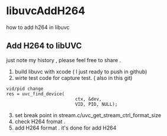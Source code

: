 # libuvcAddH264
how to add h264 in libuvc 

## Add H264 to libUVC
just note my history , please feel free to share .

1. build libuvc with xcode ( I just ready to push in github)
2. wirte test code for capture  test. ( also in this git)
```
vid/pid change
res = uvc_find_device(
                          ctx, &dev,
                          VID, PID, NULL); 
```
3. set break point in stream.c/uvc_get_stream_ctrl_format_size
4. check H264 fromat .
5. add H264 format .
it's done for add H264

